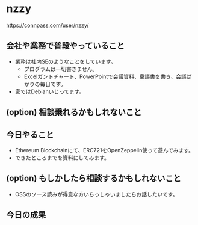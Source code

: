 # nzzy
https://connpass.com/user/nzzy/

## 会社や業務で普段やっていること
- 業務は社内SEのようなことをしています。
	- プログラムは一切書きません。
	- Excelガントチャート、PowerPointで会議資料、稟議書を書き、会議ばかりの毎日です。
- 家ではDebianいじってます。

## (option) 相談乗れるかもしれないこと

## 今日やること
- Ethereum Blockchainにて、ERC721をOpenZeppelin使って遊んでみます。
- できたところまでを資料にしてみます。

## (option) もしかしたら相談するかもしれないこと
- OSSのソース読みが得意な方いらっしゃいましたらお話したいです。

## 今日の成果
